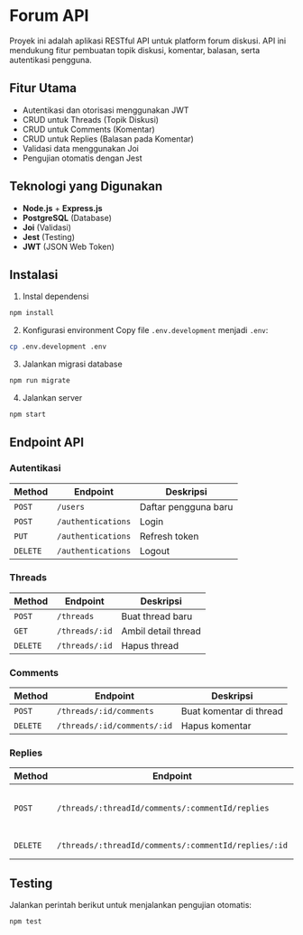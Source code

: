 # Forum API

Proyek ini adalah aplikasi RESTful API untuk platform forum diskusi. API ini mendukung fitur pembuatan topik diskusi, komentar, balasan, serta autentikasi pengguna.

## Fitur Utama
- Autentikasi dan otorisasi menggunakan JWT
- CRUD untuk Threads (Topik Diskusi)
- CRUD untuk Comments (Komentar)
- CRUD untuk Replies (Balasan pada Komentar)
- Validasi data menggunakan Joi
- Pengujian otomatis dengan Jest

## Teknologi yang Digunakan
- **Node.js** + **Express.js**
- **PostgreSQL** (Database)
- **Joi** (Validasi)
- **Jest** (Testing)
- **JWT** (JSON Web Token)

## Instalasi
1. Instal dependensi
```bash
npm install
```

2. Konfigurasi environment
Copy file `.env.development` menjadi `.env`:
```bash
cp .env.development .env
```

3. Jalankan migrasi database
```bash
npm run migrate
```

4. Jalankan server
```bash
npm start
```

## Endpoint API

### Autentikasi
| Method | Endpoint           | Deskripsi            |
|---------|--------------------|-----------------------|
| `POST`   | `/users`            | Daftar pengguna baru  |
| `POST`   | `/authentications`  | Login                 |
| `PUT`    | `/authentications`  | Refresh token         |
| `DELETE` | `/authentications`  | Logout                |

### Threads
| Method | Endpoint        | Deskripsi                |
|---------|-----------------|---------------------------|
| `POST`   | `/threads`        | Buat thread baru           |
| `GET`    | `/threads/:id`    | Ambil detail thread        |
| `DELETE` | `/threads/:id`    | Hapus thread               |

### Comments
| Method | Endpoint                   | Deskripsi                |
|---------|----------------------------|---------------------------|
| `POST`   | `/threads/:id/comments`      | Buat komentar di thread    |
| `DELETE` | `/threads/:id/comments/:id`  | Hapus komentar             |

### Replies
| Method | Endpoint                                  | Deskripsi                |
|---------|---------------------------------------------|---------------------------|
| `POST`   | `/threads/:threadId/comments/:commentId/replies` | Buat balasan pada komentar |
| `DELETE` | `/threads/:threadId/comments/:commentId/replies/:id` | Hapus balasan              |

## Testing
Jalankan perintah berikut untuk menjalankan pengujian otomatis:
```bash
npm test
```